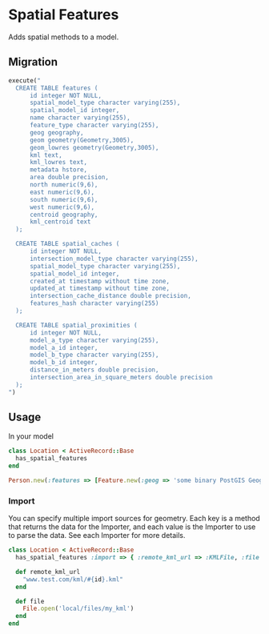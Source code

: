 # Spatial Features

Adds spatial methods to a model.

## Migration
```ruby
execute("
  CREATE TABLE features (
      id integer NOT NULL,
      spatial_model_type character varying(255),
      spatial_model_id integer,
      name character varying(255),
      feature_type character varying(255),
      geog geography,
      geom geometry(Geometry,3005),
      geom_lowres geometry(Geometry,3005),
      kml text,
      kml_lowres text,
      metadata hstore,
      area double precision,
      north numeric(9,6),
      east numeric(9,6),
      south numeric(9,6),
      west numeric(9,6),
      centroid geography,
      kml_centroid text
  );

  CREATE TABLE spatial_caches (
      id integer NOT NULL,
      intersection_model_type character varying(255),
      spatial_model_type character varying(255),
      spatial_model_id integer,
      created_at timestamp without time zone,
      updated_at timestamp without time zone,
      intersection_cache_distance double precision,
      features_hash character varying(255)
  );

  CREATE TABLE spatial_proximities (
      id integer NOT NULL,
      model_a_type character varying(255),
      model_a_id integer,
      model_b_type character varying(255),
      model_b_id integer,
      distance_in_meters double precision,
      intersection_area_in_square_meters double precision
  );
")
```

## Usage

In your model

```ruby
class Location < ActiveRecord::Base
  has_spatial_features
end

Person.new(:features => [Feature.new(:geog => 'some binary PostGIS Geography string')])
```

### Import

You can specify multiple import sources for geometry. Each key is a method that returns the data for the Importer, and
each value is the Importer to use to parse the data. See each Importer for more details.
```ruby
class Location < ActiveRecord::Base
  has_spatial_features :import => { :remote_kml_url => :KMLFile, :file => :File }

  def remote_kml_url
    "www.test.com/kml/#{id}.kml"
  end

  def file
    File.open('local/files/my_kml')
  end
end
```
